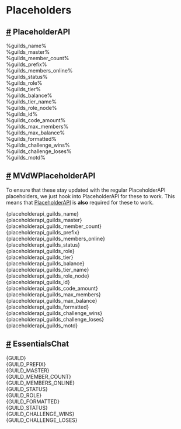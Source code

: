 # Placeholders

## [\#]() PlaceholderAPI <a id="placeholderapi"></a>

%guilds\_name%  
%guilds\_master%  
%guilds\_member\_count%  
%guilds\_prefix%  
%guilds\_members\_online%  
%guilds\_status%  
%guilds\_role%  
%guilds\_tier%  
%guilds\_balance%  
%guilds\_tier\_name%  
%guilds\_role\_node%  
%guilds\_id%  
%guilds\_code\_amount%  
%guilds\_max\_members%  
%guilds\_max\_balance%  
%guilds\_formatted%  
%guilds\_challenge\_wins%  
%guilds\_challenge\_loses%  
%guilds\_motd%

## [\#]() MVdWPlaceholderAPI <a id="mvdwplaceholderapi"></a>

To ensure that these stay updated with the regular PlaceholderAPI placeholders, we just hook into PlaceholderAPI for these to work. This means that [PlaceholderAPI](http://spigotmc.org/resources/6245/) is **also** required for these to work.

{placeholderapi\_guilds\_name}  
{placeholderapi\_guilds\_master}  
{placeholderapi\_guilds\_member\_count}  
{placeholderapi\_guilds\_prefix}  
{placeholderapi\_guilds\_members\_online}  
{placeholderapi\_guilds\_status}  
{placeholderapi\_guilds\_role}  
{placeholderapi\_guilds\_tier}  
{placeholderapi\_guilds\_balance}  
{placeholderapi\_guilds\_tier\_name}  
{placeholderapi\_guilds\_role\_node}  
{placeholderapi\_guilds\_id}  
{placeholderapi\_guilds\_code\_amount}  
{placeholderapi\_guilds\_max\_members}  
{placeholderapi\_guilds\_max\_balance}  
{placeholderapi\_guilds\_formatted}  
{placeholderapi\_guilds\_challenge\_wins}  
{placeholderapi\_guilds\_challenge\_loses}  
{placeholderapi\_guilds\_motd}  


## [\#]() EssentialsChat <a id="essentialschat"></a>

{GUILD}  
{GUILD\_PREFIX}  
{GUILD\_MASTER}  
{GUILD\_MEMBER\_COUNT}  
{GUILD\_MEMBERS\_ONLINE}  
{GUILD\_STATUS}  
{GUILD\_ROLE}  
{GUILD\_FORMATTED}  
{GUILD\_STATUS}  
{GUILD\_CHALLENGE\_WINS}  
{GUILD\_CHALLENGE\_LOSES}



